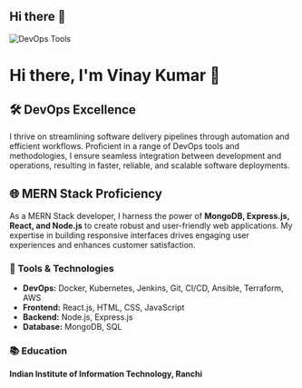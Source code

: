 ## Hi there 👋

![DevOps Tools](https://githubprofile.png)

# Hi there, I'm Vinay Kumar 👋

## 🛠️ DevOps Excellence
I thrive on streamlining software delivery pipelines through automation and efficient workflows. Proficient in a range of DevOps tools and methodologies, I ensure seamless integration between development and operations, resulting in faster, reliable, and scalable software deployments.

## 🌐 MERN Stack Proficiency
As a MERN Stack developer, I harness the power of **MongoDB, Express.js, React, and Node.js** to create robust and user-friendly web applications. My expertise in building responsive interfaces drives engaging user experiences and enhances customer satisfaction.

### 🔧 Tools & Technologies
- **DevOps:** Docker, Kubernetes, Jenkins, Git, CI/CD, Ansible, Terraform, AWS
- **Frontend:** React.js, HTML, CSS, JavaScript
- **Backend:** Node.js, Express.js
- **Database:** MongoDB, SQL

### 📚 Education
**Indian Institute of Information Technology, Ranchi**
